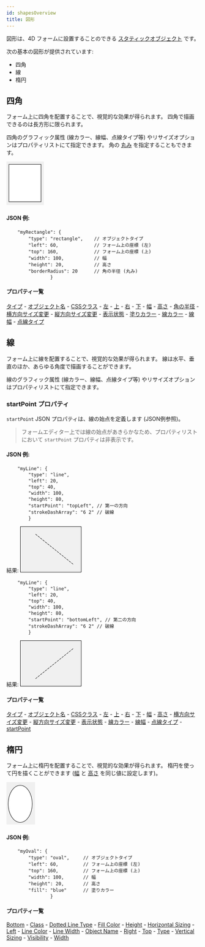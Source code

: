 ```yaml
---
id: shapesOverview
title: 図形
---
```


図形は、4D フォームに設置することのできる [スタティックオブジェクト](formObjects_overview.md#アクティブオブジェクトとスタティックオブジェクト) です。

次の基本の図形が提供されています:

- 四角
- 線
- 楕円

## 四角

フォーム上に四角を配置することで、視覚的な効果が得られます。 四角で描画できるのは長方形に限られます。

四角のグラフィック属性 (線カラー、線幅、点線タイプ等) やリサイズオプションはプロパティリストにて指定できます。 角の [丸み](properties_CoordinatesAndSizing.md#角の半径) を指定することもできます。

![](assets/en/FormObjects/shapes_rectangle2.png)

#### JSON 例:

```4d
    "myRectangle": {
        "type": "rectangle",    // オブジェクトタイプ
        "left": 60,             // フォーム上の座標 (左)
        "top": 160,             // フォーム上の座標 (上)
        "width": 100,           // 幅
        "height": 20,           // 高さ
        "borderRadius": 20      // 角の半径 (丸み)
                }
```

#### プロパティ一覧

[タイプ](properties_Object.md#タイプ) - [オブジェクト名](properties_Object.md#オブジェクト名) - [CSSクラス](properties_Object.md#CSSクラス) - [左](properties_CoordinatesAndSizing.md#左) - [上](properties_CoordinatesAndSizing.md#上) - [右](properties_CoordinatesAndSizing.md#右) - [下](properties_CoordinatesAndSizing.md#下) - [幅](properties_CoordinatesAndSizing.md#幅) - [高さ](properties_CoordinatesAndSizing.md#高さ) - [角の半径](properties_CoordinatesAndSizing.md#角の半径) - [横方向サイズ変更](properties_ResizingOptions.md#横方向サイズ変更) - [縦方向サイズ変更](properties_ResizingOptions.md#縦方向サイズ変更) - [表示状態](properties_Display.md#表示状態) - [塗りカラー](properties_BackgroundAndBorder.md#背景色-塗りカラー) - [線カラー](properties_BackgroundAndBorder.md#線カラー) - [線幅](properties_BackgroundAndBorder.md#線幅) - [点線タイプ](properties_BackgroundAndBorder.md#点線タイプ)

## 線

フォーム上に線を配置することで、視覚的な効果が得られます。 線は水平、垂直のほか、あらゆる角度で描画することができます。

線のグラフィック属性 (線カラー、線幅、点線タイプ等) やリサイズオプションはプロパティリストにて指定できます。

### startPoint プロパティ

`startPoint` JSON プロパティは、線の始点を定義します (JSON例参照)。

> フォームエディター上では線の始点があきらかなため、プロパティリストにおいて `startPoint` プロパティは非表示です。

#### JSON 例:

        "myLine": {
            "type": "line",                
            "left": 20,
            "top": 40,
            "width": 100,
            "height": 80,
            "startPoint": "topLeft", // 第一の方向
            "strokeDashArray": "6 2" // 破線
            }
    

結果: ![](assets/en/FormObjects/shape_line1.png)

        "myLine": {
            "type": "line",                
            "left": 20,
            "top": 40,
            "width": 100,
            "height": 80,
            "startPoint": "bottomLeft", // 第二の方向
            "strokeDashArray": "6 2" // 破線
            }
    

結果: ![](assets/en/FormObjects/shape_line2.png)

#### プロパティ一覧

[タイプ](properties_Object.md#タイプ) - [オブジェクト名](properties_Object.md#オブジェクト名) - [CSSクラス](properties_Object.md#CSSクラス) - [左](properties_CoordinatesAndSizing.md#左) - [上](properties_CoordinatesAndSizing.md#上) - [右](properties_CoordinatesAndSizing.md#右) - [下](properties_CoordinatesAndSizing.md#下) - [幅](properties_CoordinatesAndSizing.md#幅) - [高さ](properties_CoordinatesAndSizing.md#高さ) - [横方向サイズ変更](properties_ResizingOptions.md#横方向サイズ変更) - [縦方向サイズ変更](properties_ResizingOptions.md#縦方向サイズ変更) - [表示状態](properties_Display.md#表示状態) - [線カラー](properties_BackgroundAndBorder.md#線カラー) - [線幅](properties_BackgroundAndBorder.md#線幅) - [点線タイプ](properties_BackgroundAndBorder.md#点線タイプ) - [startPoint](#startpoint-プロパティ)

## 楕円

フォーム上に楕円を配置することで、視覚的な効果が得られます。 楕円を使って円を描くことができます ([幅](properties_CoordinatesAndSizing.md#幅) と [高さ](properties_CoordinatesAndSizing.md#高さ) を同じ値に設定します)。

![](assets/en/FormObjects/shape_oval.png)

#### JSON 例:

```4d
    "myOval": {
        "type": "oval",     // オブジェクトタイプ
        "left": 60,         // フォーム上の座標 (左)
        "top": 160,         // フォーム上の座標 (上)
        "width": 100,       // 幅
        "height": 20,       // 高さ
        "fill": "blue"      // 塗りカラー
                }
```

#### プロパティ一覧

[Bottom](properties_CoordinatesAndSizing.md#bottom) - [Class](properties_Object.md#css-class) - [Dotted Line Type](properties_BackgroundAndBorder.md#dotted-line-type) - [Fill Color](properties_BackgroundAndBorder.md#background-color-fill-color) - [Height](properties_CoordinatesAndSizing.md#height) - [Horizontal Sizing](properties_ResizingOptions.md#horizontal-sizing) - [Left](properties_CoordinatesAndSizing.md#left) - [Line Color](properties_BackgroundAndBorder.md#line-color) - [Line Width](properties_BackgroundAndBorder.md#line-width) - [Object Name](properties_Object.md#object-name) - [Right](properties_CoordinatesAndSizing.md#right) - [Top](properties_CoordinatesAndSizing.md#top) - [Type](properties_Object.md#type) - [Vertical Sizing](properties_ResizingOptions.md#vertical-sizing) - [Visibility](properties_Display.md#visibility) - [Width](properties_CoordinatesAndSizing.md#width)